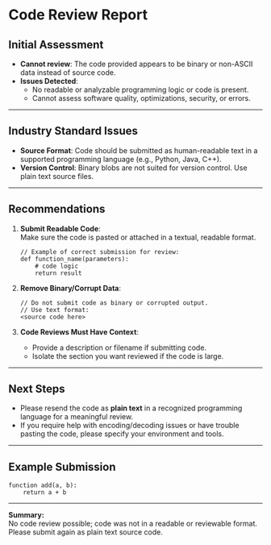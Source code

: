 # Code Review Report

## Initial Assessment

- **Cannot review**: The code provided appears to be binary or non-ASCII data instead of source code.
- **Issues Detected**:
    - No readable or analyzable programming logic or code is present.
    - Cannot assess software quality, optimizations, security, or errors.

---

## Industry Standard Issues

- **Source Format**: Code should be submitted as human-readable text in a supported programming language (e.g., Python, Java, C++).
- **Version Control**: Binary blobs are not suited for version control. Use plain text source files.

---

## Recommendations

1. **Submit Readable Code**:  
   Make sure the code is pasted or attached in a textual, readable format.
   ```pseudo
   // Example of correct submission for review:
   def function_name(parameters):
       # code logic
       return result
   ```
2. **Remove Binary/Corrupt Data**:
   ```pseudo
   // Do not submit code as binary or corrupted output.
   // Use text format:
   <source code here>
   ```

3. **Code Reviews Must Have Context**:
   - Provide a description or filename if submitting code.
   - Isolate the section you want reviewed if the code is large.

---

## Next Steps

- Please resend the code as **plain text** in a recognized programming language for a meaningful review.
- If you require help with encoding/decoding issues or have trouble pasting the code, please specify your environment and tools.

---

## Example Submission

```pseudo
function add(a, b):
    return a + b
```

---

**Summary:**  
No code review possible; code was not in a readable or reviewable format. Please submit again as plain text source code.
